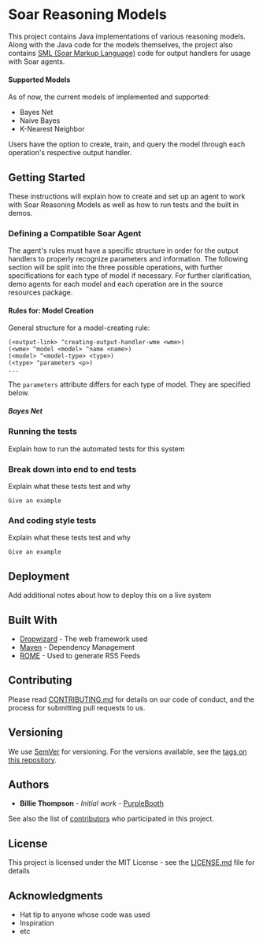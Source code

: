 # Soar Reasoning Models

This project contains Java implementations of various reasoning models. Along with the Java code for the models themselves, the project also contains [SML (Soar Markup Language)](https://soar.eecs.umich.edu/articles/articles/soar-markup-language-sml) code for output handlers for usage with Soar agents.

#### Supported Models

As of now, the current models of implemented and supported:

* Bayes Net
* Naive Bayes
* K-Nearest Neighbor

Users have the option to create, train, and query the model through each operation's respective output handler.

## Getting Started

These instructions will explain how to create and set up an agent to work with Soar Reasoning Models as well as how to run tests and the built in demos.

### Defining a Compatible Soar Agent

The agent's rules must have a specific structure in order for the output handlers to properly recognize parameters and information. The following section will be split into the three possible operations, with further specifications for each type of model if necessary. For further clarification, demo agents for each model and each operation are in the source resources package.

#### Rules for: Model Creation

General structure for a model-creating rule:

```
(<output-link> ^creating-output-handler-wme <wme>)
(<wme> ^model <model> ^name <name>)
(<model> ^<model-type> <type>)
(<type> ^parameters <p>)
...
```

The `parameters` attribute differs for each type of model. They are specified below.

##### Bayes Net

### Running the tests

Explain how to run the automated tests for this system

### Break down into end to end tests

Explain what these tests test and why

```
Give an example
```

### And coding style tests

Explain what these tests test and why

```
Give an example
```

## Deployment

Add additional notes about how to deploy this on a live system

## Built With

* [Dropwizard](http://www.dropwizard.io/1.0.2/docs/) - The web framework used
* [Maven](https://maven.apache.org/) - Dependency Management
* [ROME](https://rometools.github.io/rome/) - Used to generate RSS Feeds

## Contributing

Please read [CONTRIBUTING.md](https://gist.github.com/PurpleBooth/b24679402957c63ec426) for details on our code of conduct, and the process for submitting pull requests to us.

## Versioning

We use [SemVer](http://semver.org/) for versioning. For the versions available, see the [tags on this repository](https://github.com/your/project/tags).

## Authors

* **Billie Thompson** - *Initial work* - [PurpleBooth](https://github.com/PurpleBooth)

See also the list of [contributors](https://github.com/your/project/contributors) who participated in this project.

## License

This project is licensed under the MIT License - see the [LICENSE.md](LICENSE.md) file for details

## Acknowledgments

* Hat tip to anyone whose code was used
* Inspiration
* etc
